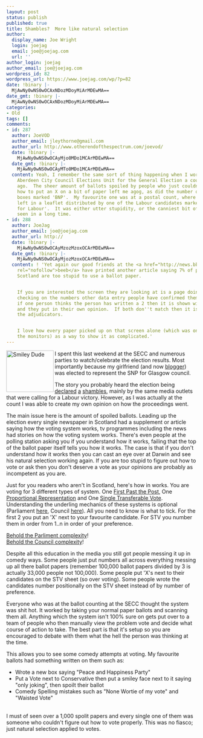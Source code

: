 ```yaml
---
layout: post
status: publish
published: true
title: Shambles?  More like natural selection
author:
  display_name: Joe Wright
  login: joejag
  email: joe@joejag.com
  url: ''
author_login: joejag
author_email: joe@joejag.com
wordpress_id: 82
wordpress_url: https://www.joejag.com/wp/?p=82
date: !binary |-
  MjAwNy0wNS0wOCAxNDozMDoyMiArMDEwMA==
date_gmt: !binary |-
  MjAwNy0wNS0wOCAxNDozMDoyMiArMDEwMA==
categories:
- Old
tags: []
comments:
- id: 287
  author: JoeVOD
  author_email: jleythorne@gmail.com
  author_url: http://www.otherendofthespectrum.com/joevod/
  date: !binary |-
    MjAwNy0wNS0wOCAyMjo0MDo1MCArMDEwMA==
  date_gmt: !binary |-
    MjAwNy0wNS0wOCAyMTo0MDo1MCArMDEwMA==
  content: Yeah, I remember the same sort of thing happening when I worked for the
    Aberdeen City Council Elections Unit for the General Election a couple of years
    ago.  The sheer amount of ballots spoiled by people who just couldn't work out
    how to put an X on a bit of paper left me agog, as did the number of drawn in
    boxes marked 'BNP'.  My favourite one was at a postal count, where someone had
    left in a leaflet distributed by one of the Labour candidates marked 'how to vote
    for Labour'.  It was either utter stupidity, or the canniest bit of satire I've
    seen in a long time.
- id: 288
  author: JoeJag
  author_email: joe@joejag.com
  author_url: http://
  date: !binary |-
    MjAwNy0wNS0wOCAyMzozMzoxOCArMDEwMA==
  date_gmt: !binary |-
    MjAwNy0wNS0wOCAyMjozMzoxOCArMDEwMA==
  content: ! 'Yet again our good friends at the <a href="http://news.bbc.co.uk/1/hi/scotland/6637387.stm"
    rel="nofollow">beeb</a> have printed another article saying 7% of people in
    Scotland are too stupid to use a ballot paper.


    If you are interested the screen they are looking at is a page doing double entry
    checking on the numbers other data entry people have confirmed them to be.  So
    if one person thinks the person has written a 2 then it is shown without indication
    and they put in their own opinion.  If both don''t match then it is flagged to
    the adjudicators.


    I love how every paper picked up on that screen alone (which was on like 5% of
    the monitors) as a way to show it as complicated.'
---
```

<p><img style="float: left; padding-right: 3px;" alt="Smiley Dude" height="110" width="125" src="http://www.votescotland.com/stv/images/vs-thumb-4.jpg"/>I spent this last weekend at the SECC and numerous parties to watch/celebrate the election results.  Most importantly because my girlfriend (and now <a href="http://bellgrovebelle.blogspot.com/index.html">blogger</a>) was elected to represent the SNP for Glasgow council.</p>
<p>The story you probably heard the election being <a href="http://www.telegraph.co.uk/news/main.jhtml;jsessionid=S4WXTQIKZJ53FQFIQMGCFFOAVCBQUIV0?xml=/news/2007/05/04/nelections804.xml">declared</a> <a href="http://news.bbc.co.uk/2/hi/uk_news/scotland/6623287.stm">a</a> <a href="http://www.theherald.co.uk/mostpopular.var.1380318.mostviewed.shambles_is_a_national_embarrassment.php">shambles</a>, mainly by the same media outlets that were calling for a Labour victory.  However, as I was actually at the count I was able to create my own opinion on how the proceedings went.</p>
<p>The main issue here is the amount of spoiled ballots.  Leading up the election every single newspaper in Scotland had a supplement or article saying how the voting system works, tv programmes including the news had stories on how the voting system works.  There's even people at the polling station asking you if you understand how it works, failing that the top of the ballot paper itself tells you how it works.  The case is that if you don't understand how it works then you can cast an eye over at Darwin and see his natural selection working again.  If you are too stupid to figure out how to vote or ask then you don't deserve a vote as your opinions are probably as incompetent as you are.</p>
<p>Just for you readers who aren't in Scotland, here's how in works.  You are voting for 3 different types of system.  One <a href="http://en.wikipedia.org/wiki/First_past_the_post">First Past the Post</a>, One <a href="http://en.wikipedia.org/wiki/Proportional_representation">Proportional Representation</a> and One <a href="http://en.wikipedia.org/wiki/Single_transferable_vote">Single Transferable Vote</a>.  Understanding the underling mechanics of these systems is optional (Parliament <a href="http://www.votescotland.com/stv/How_AMS_Works.pdf">here</a>, Council <a href="http://www.votescotland.com/stv/How_STV_Works.pdf">here</a>).  All you need to know is what to tick.  For the first 2 you put an 'X' next to your favourite candidate.  For STV you number them in order from 1..n in order of your preference.</p>
<p><a href="http://www.votescotland.com/stv/files/SP%20TV%20design%20V2.pdf">Behold the Parliment complexity</a>!<br />
<a href="http://www.votescotland.com/stv/files/LG.pdf">Behold the Council complexity</a>!</p>
<p>Despite all this education in the media you still got people messing it up in comedy ways.  Some people just put numbers all across everything messing up all there ballot papers (remember 100,000 ballot papers divided by 3 is actually 33,000 people not 100,000).  Some people put 'X's next to their candidates on the STV sheet (so over voting).  Some people wrote the candidates number positionally on the STV sheet instead of by number of preference.</p>
<p>Everyone who was at the ballot counting at the SECC thought the system was shit hot.  It worked by taking your normal paper ballots and scanning them all.  Anything which the system isn't 100% sure on gets put over to a team of people who then manually view the problem vote and decide what course of action to take.  The best part is that it's setup so you are encouraged to debate with them what the hell the person was thinking at the time.</p>
<p>This allows you to see some comedy attempts at voting.  My favourite ballots had something written on them such as:</p>
<ul>
<li>Wrote a new box saying "Peace and Happiness Party"</li>
<li>Put a Vote next to Conservative then put a smiley face next to it saying "only joking", then spoilt their ballot</li>
<li>Comedy Spelling mistakes such as "None Wortie of my vote" and "Waisted Vote"</li><br />
</ul></p>
<p>I must of seen over a 1,000 spolit papers and every single one of them was someone who couldn't figure out how to vote properly.  This was no fiasco; just natural selection applied to votes.</p>
